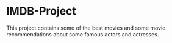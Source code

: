 # IMDB-Project
This project contains some of the best movies and some movie recommendations about some famous actors and actresses.
